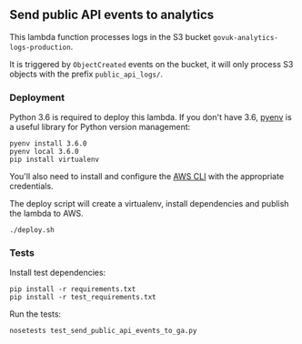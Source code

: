 ## Send public API events to analytics

This lambda function processes logs in the S3 bucket `govuk-analytics-logs-production`.

It is triggered by `ObjectCreated` events on the bucket, it will only process S3 objects with the prefix `public_api_logs/`.

### Deployment

Python 3.6 is required to deploy this lambda.
If you don't have 3.6, [pyenv](https://github.com/pyenv/pyenv) is a useful library for Python version management:

```
pyenv install 3.6.0
pyenv local 3.6.0
pip install virtualenv
```

You'll also need to install and configure the [AWS CLI](http://docs.aws.amazon.com/cli/latest/userguide/installing.html) with the appropriate credentials.

The deploy script will create a virtualenv, install dependencies and publish the lambda to AWS.

```
./deploy.sh
```

### Tests

Install test dependencies:

```
pip install -r requirements.txt
pip install -r test_requirements.txt
```

Run the tests:

```
nosetests test_send_public_api_events_to_ga.py
```
